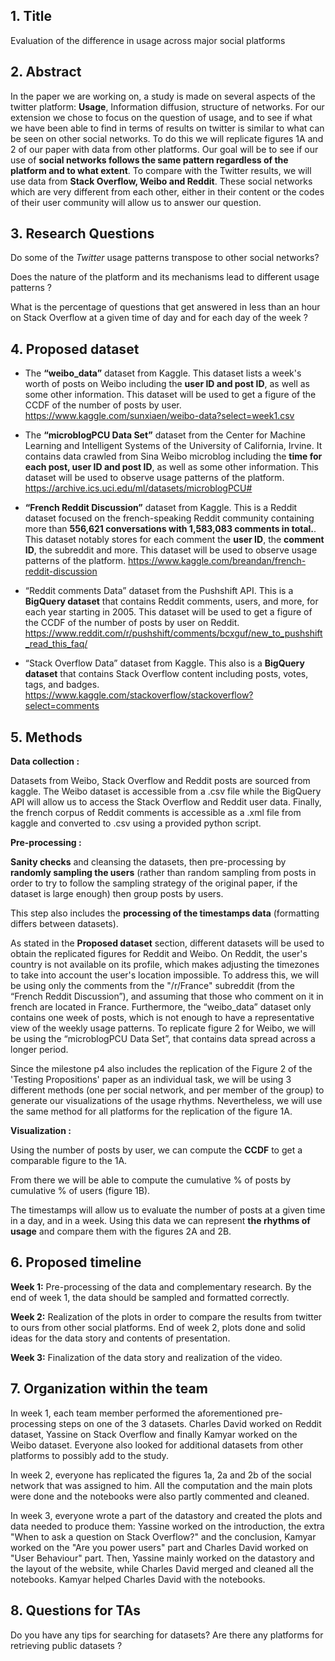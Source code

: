 ﻿

## 1. Title

Evaluation of the difference in usage across major social platforms

## 2.  Abstract

In the paper we are working on, a study is made on several aspects of the twitter platform: **Usage**, Information diffusion, structure of networks. For our extension we chose to focus on the question of usage, and to see if what we have been able to find in terms of results on twitter is similar to what can be seen on other social networks. To do this we will replicate figures 1A and 2 of our paper with data from other platforms. Our goal will be to see if our use of **social networks follows the same pattern regardless of the platform and to what extent**. To compare with the Twitter results, we will use data from **Stack Overflow, Weibo and Reddit**. These social networks which are very different from each other, either in their content or the codes of their user community will allow us to answer our question.

## 3. Research Questions

Do some of the *Twitter* usage patterns transpose to other social networks?

Does the nature of the platform and its mechanisms lead to different usage patterns ?

What is the percentage of questions that get answered in less than an hour on Stack Overflow at a given time of day and for each day of the week ?


## 4. Proposed dataset

-  The **“weibo_data”** dataset from Kaggle. This dataset lists a week's worth of posts on Weibo including the **user ID and post ID**, as well as some other information. This dataset will be used to get a figure of the CCDF of the number of posts by user. https://www.kaggle.com/sunxiaen/weibo-data?select=week1.csv 

-  The **“microblogPCU Data Set”** dataset from the Center for Machine Learning and Intelligent Systems of the University of California, Irvine. It contains data crawled from Sina Weibo microblog including the **time for each post, user ID and post ID**, as well as some other information. This dataset will be used to observe usage patterns of the platform. https://archive.ics.uci.edu/ml/datasets/microblogPCU# 

-  **“French Reddit Discussion”** dataset from Kaggle. This is a Reddit dataset focused on the french-speaking Reddit community containing more than **556,621 conversations with 1,583,083 comments in total.**. This dataset notably stores for each comment the **user ID**, the **comment ID**, the subreddit and more. This dataset will be used to observe usage patterns of the platform. https://www.kaggle.com/breandan/french-reddit-discussion 

-  “Reddit comments Data” dataset from the Pushshift API. This is a **BigQuery dataset** that contains Reddit comments, users, and more, for each year starting in 2005. This dataset will be used to get a figure of the CCDF of the number of posts by user on Reddit. https://www.reddit.com/r/pushshift/comments/bcxguf/new_to_pushshift_read_this_faq/ 

-  “Stack Overflow Data” dataset from Kaggle. This also is a **BigQuery dataset** that contains Stack Overflow content including posts, votes, tags, and badges. https://www.kaggle.com/stackoverflow/stackoverflow?select=comments
  

## 5. Methods

    

**Data collection :** 

Datasets from Weibo, Stack Overflow and Reddit posts are sourced from kaggle. The Weibo dataset is accessible from a .csv file while the BigQuery API will allow us to access the Stack Overflow and Reddit user data. Finally, the french corpus of Reddit comments is accessible as a .xml file from kaggle and converted to .csv using a provided python script.

**Pre-processing :**
 
**Sanity checks** and cleansing the datasets, then pre-processing by **randomly sampling the users** (rather than random sampling from posts in order to try to follow the sampling strategy of the original paper, if the dataset is large enough) then group posts by users.

This step also includes the **processing of the timestamps data** (formatting differs between datasets). 

As stated in the **Proposed dataset** section, different datasets will be used to obtain the replicated figures for Reddit and Weibo. On Reddit, the user's country is not available on its profile, which makes adjusting the timezones to take into account the user's location impossible. To address this, we will be using only the comments from the "/r/France" subreddit (from the “French Reddit Discussion”), and assuming that those who comment on it in french are located in France. Furthermore, the “weibo_data” dataset only contains one week of posts, which is not enough to have a representative view of the weekly usage patterns. To replicate figure 
2 for Weibo, we will be using the “microblogPCU Data Set”, that contains data spread across a longer period.

Since the milestone p4 also includes the replication of the Figure 2 of the 'Testing Propositions' paper as an individual task, we will be using 3 different methods (one per social network, and per member of the group) to generate our visualizations of the usage rhythms. Nevertheless, we will use the same method for all platforms for the replication of the figure 1A.

**Visualization :**
 
Using the number of posts by user, we can compute the **CCDF** to get a comparable figure to the 1A.

From there we will be able to compute the cumulative % of posts by cumulative % of users (figure 1B).

The timestamps will allow us to evaluate the number of posts at a given time in a day, and in a week. Using this data we can represent **the rhythms of usage** and compare them with the figures 2A and 2B.

  

## 6. Proposed timeline

    

**Week 1:** Pre-processing of the data and complementary research. By the end of week 1, the data should be sampled and formatted correctly.

**Week 2:** Realization of the plots in order to compare the results from twitter to ours from other social platforms. End of week 2, plots done and solid ideas for the data story and contents of presentation.

**Week 3:** Finalization of the data story and realization of the video.

  

## 7. Organization within the team


In week 1, each team member performed the aforementioned pre-processing steps on one of the 3 datasets. Charles David worked on Reddit dataset, Yassine on Stack Overflow and finally Kamyar worked on the Weibo dataset. Everyone also looked for additional datasets from other platforms to possibly add to the study.

In week 2, everyone has replicated the figures 1a, 2a and 2b of the social network that was assigned to him. All the computation and the main plots were done and the notebooks were also partly commented and cleaned. 

In week 3, everyone wrote a part of the datastory and created the plots and data needed to produce them: Yassine worked on the introduction, the extra "When to ask a question on Stack Overflow?" and the conclusion, Kamyar worked on the "Are you power users" part and Charles David worked on "User Behaviour" part. Then, Yassine mainly worked on the datastory and the layout of the website, while Charles David merged and cleaned all the notebooks. Kamyar helped Charles David with the notebooks.

## 8. Questions for TAs

    
Do you have any tips for searching for datasets? Are there any platforms for retrieving public datasets ?
